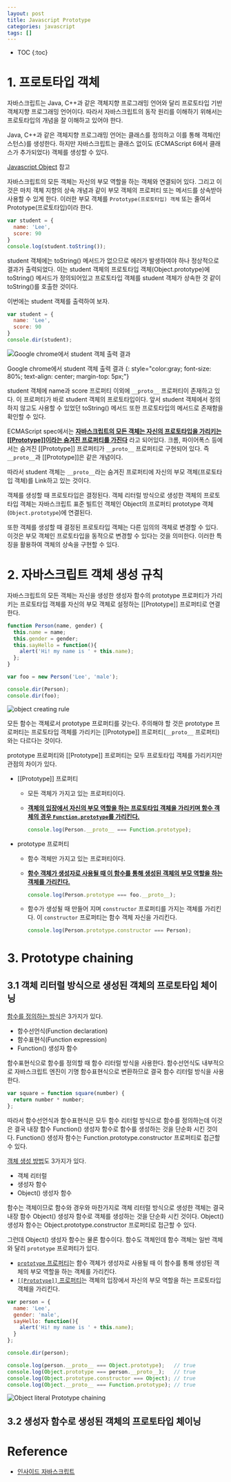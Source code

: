 ```yaml
---
layout: post
title: Javascript Prototype
categories: javascript
tags: []
---
```


* TOC
{:toc}

# 1. 프로토타입 객체

자바스크립트는 Java, C++과 같은 객체지향 프로그래밍 언어와 달리 프로토타입 기반 객체지향 프로그래밍 언어이다. 따라서 자바스크립트의 동작 원리를 이해하기 위해서는 프로토타입의 개념을 잘 이해하고 있어야 한다.

Java, C++과 같은 객체지향 프로그래밍 언어는 클래스를 정의하고 이를 통해 객체(인스턴스)를 생성한다. 하지만 자바스크립트는 클래스 없이도 (ECMAScript 6에서 클래스가 추가되었다) 객체를 생성할 수 있다.

[Javascript Object](http://ungmo2.github.io/javascript/Javascript-Object/) 참고

자바스크립트의 모든 객체는 자신의 부모 역할을 하는 객체와 연결되어 있다. 그리고 이것은 마치 객체 지향의 상속 개념과 같이 부모 객체의 프로퍼티 또는 메서드를 상속받아 사용할 수 있게 한다. 이러한 부모 객체를 `Prototype(프로토타입) 객체` 또는 줄여서 Prototype(프로토타입)이라 한다.

```javascript
var student = {
  name: 'Lee',
  score: 90
}
console.log(student.toString());
```

student 객체에는 toString() 메서드가 없으므로 에러가 발생하여야 하나 정상적으로 결과가 출력되었다. 이는 student 객체의 프로토타입 객체(Object.prototype)에 toString() 메서드가 정의되어있고 프로토타입 객체를 student 객체가 상속한 것 같이 toString()를 호출한 것이다.

이번에는 student 객체를 출력하여 보자.

```javascript
var student = {
  name: 'Lee',
  score: 90
}
console.dir(student);
```

![Google chrome에서 student 객체 출력 결과](/img/printout_student_obj_from_chrome.png)

Google chrome에서 student 객체 출력 결과
{: style="color:gray; font-size: 80%; text-align: center; margin-top: 5px;"}

student 객체에 name과 score 프로퍼티 이외에 `__proto__` 프로퍼티이 존재하고 있다. 이 프로퍼티가 바로 student 객체의 프로토타입이다. 앞서 student 객체에서 정의하지 않고도 사용할 수 있었던 toString() 메서드 또한 프로토타입의 메서드로 존재함을 확인할 수 있다.

ECMAScript spec에서는 <b style="text-decoration:underline">자바스크립트의 모든 객체는 자신의 프로토타입을 가리키는 [[Prototype]]이라는 숨겨진 프로퍼티를 가진다</b> 라고 되어있다. 크롬, 파이어폭스 등에서는 숨겨진 [[Prototype]] 프로퍼티가 `__proto__` 프로퍼티로 구현되어 있다. 즉 `__proto__`과 [[Prototype]]은 같은 개념이다.

따라서 student 객체는 `__proto__`라는 숨겨진 프로퍼티에 자신의 부모 객체(프로토타입 객체)를 Link하고 있는 것이다.

객체를 생성할 때 프로토타입은 결정된다. 객체 리터럴 방식으로 생성한 객체의 프로토타입 객체는 자바스크립트 표준 빌트인 객체인 Object의 프로퍼티 prototype 객체 (`Object.prototype`)에 연결된다.

또한 객체를 생성할 때 결정된 프로토타입 객체는 다른 임의의 객체로 변경할 수 있다. 이것은 부모 객체인 프로토타입을 동적으로 변경할 수 있다는 것을 의미한다. 이러한 특징을 활용하여 객체의 상속을 구현할 수 있다.

# 2. 자바스크립트 객체 생성 규칙

자바스크립트의 모든 객체는 자신을 생성한 생성자 함수의 prototype 프로퍼티가 가리키는 프로토타입 객체를 자신의 부모 객체로 설정하는 [[Prototype]] 프로퍼티로 연결한다.

```javascript
function Person(name, gender) {
  this.name = name;
  this.gender = gender;
  this.sayHello = function(){
    alert('Hi! my name is ' + this.name);
  };
}

var foo = new Person('Lee', 'male');

console.dir(Person);
console.dir(foo);
```

![object creating rule](/img/object_creating_rule.png)

모든 함수는 객체로서 prototype 프로퍼티를 갖는다. 주의해야 할 것은 prototype 프로퍼티는 프로토타입 객체를 가리키는 [[Prototype]] 프로퍼티(`__proto__` 프로퍼티)와는 다르다는 것이다.

prototype 프로퍼티와 [[Prototype]] 프로퍼티는 모두 프로토타입 객체를 가리키지만 관점의 차이가 있다.

- [[Prototype]] 프로퍼티  
  - 모든 객체가 가지고 있는 프로퍼티이다.
  - <b style="text-decoration:underline">객체의 입장에서 자신의 부모 역할을 하는 프로토타입 객체을 가리키며 함수 객체의 경우 `Function.prototype`를 가리킨다.</b>

    ```javascript
    console.log(Person.__proto__ === Function.prototype);
    ```

- prototype 프로퍼티  
  - 함수 객체만 가지고 있는 프로퍼티이다.
  - <b style="text-decoration:underline">함수 객체가 생성자로 사용될 때 이 함수를 통해 생성된 객체의 부모 역할을 하는 객체를 가리킨다.</b>

    ```javascript
    console.log(Person.prototype === foo.__proto__);
    ```

  - 함수가 생성될 때 만들어 지며 `constructor` 프로퍼티를 가지는 객체를 가리킨다. 이 `constructor` 프로퍼티는 함수 객체 자신을 가리킨다.

    ```javascript
    console.log(Person.prototype.constructor === Person);
    ```

# 3. Prototype chaining

## 3.1 객체 리터럴 방식으로 생성된 객체의 프로토타입 체이닝

[함수를 정의하는 방식](http://ungmo2.github.io/javascript/Javascript-Function/#section)은 3가지가 있다.

- 함수선언식(Function declaration)
- 함수표현식(Function expression)
- Function() 생성자 함수

함수표현식으로 함수를 정의할 때 함수 리터럴 방식을 사용한다. 함수선언식도 내부적으로 자바스크립트 엔진이 기명 함수표현식으로 변환하므로 결국 함수 리터럴 방식을 사용한다.

```javascript
var square = function square(number) {
  return number * number;
};
```

따라서 함수선언식과 함수표현식은 모두 함수 리터럴 방식으로 함수를 정의하는데 이것은 결국 내장 함수 Function() 생성자 함수로 함수를 생성하는 것을 단순화 시킨 것이다. Function() 생성자 함수는 Function.prototype.constructor 프로퍼티로 접근할 수 있다.

[객체 생성 방법](http://ungmo2.github.io/javascript/Javascript-Object/#section)도 3가지가 있다.

- 객체 리터럴  
- 생성자 함수  
- Object() 생성자 함수  

함수는 객체이므로 함수와 경우와 마찬가지로 객체 리터럴 방식으로 생성한 객체는 결국 내장 함수 Object() 생성자 함수로 객체를 생성하는 것을 단순화 시킨 것이다. Object() 생성자 함수는 Object.prototype.constructor 프로퍼티로 접근할 수 있다.

그런데 Object() 생성자 함수는 물론 함수이다. 함수도 객체인데 함수 객체는 일반 객체와 달리 `prototype` 프로퍼티가 있다.

- [`prototype` 프로퍼티](http://ungmo2.github.io/javascript/Javascript-Function/#prototype-)는 함수 객체가 생성자로 사용될 때 이 함수를 통해 생성된 객체의 부모 역할을 하는 객체를 가리킨다.  
- [`[[Prototype]]` 프로퍼티](http://ungmo2.github.io/javascript/Javascript-Function/#proto-)는 객체의 입장에서 자신의 부모 역할을 하는 프로토타입 객체을 가리킨다.

```javascript
var person = {
  name: 'Lee',
  gender: 'male',
  sayHello: function(){
    alert('Hi! my name is ' + this.name);
  }
};

console.dir(person);

console.log(person.__proto__ === Object.prototype);   // true
console.log(Object.prototype === person.__proto__);   // true
console.log(Object.prototype.constructor === Object); // true
console.log(Object.__proto__ === Function.prototype); // true
```

![Object literal Prototype chaining](/img/object_literal_prototype_chaining.png)

## 3.2 생성자 함수로 생성된 객체의 프로토타입 체이닝


# Reference

* [인사이드 자바스크립트](http://www.hanbit.co.kr/book/look.html?isbn=978-89-6848-065-2)
